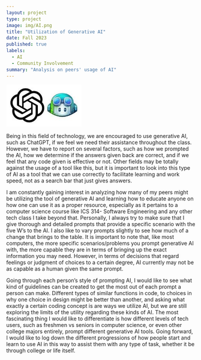 ```yaml
---
layout: project
type: project
image: img/AI.png
title: "Utilization of Generative AI"
date: Fall 2023
published: true
labels:
  - AI
  - Community Involvement
summary: "Analysis on peers' usage of AI"
---
```


<img class="" src="../img/cogpt.jpg">


Being in this field of technology, we are encouraged to use generative AI, such as ChatGPT, if we feel we need their assistance throughout the class. However, we have to report on several factors, such as how we prompted the AI, how we determine if the answers given back are correct, and if we feel that any code given is effective or not. Other fields may be totally against the usage of a tool like this, but it is important to look into this type of AI as a tool that we can use correctly to facilitate learning and work speed, not as a search bar that just gives answers.

I am constantly gaining interest in analyzing how many of my peers might be utilizing the tool of generative AI and learning how to educate anyone on how one can use it as a proper resource, especially as it pertains to a computer science course like ICS 314- Software Engineering and any other tech class I take beyond that. Personally, I always try to make sure that I give thorough and detailed prompts that provide a specific scenario with the five W’s to the AI. I also like to vary prompts slightly to see how much of a change that brings to the table. It is important to note that, like most computers, the more specific scenarios/problems you prompt generative AI with, the more capable they are in terms of bringing up the exact information you may need. However, in terms of decisions that regard feelings or judgment of choices to a certain degree, AI currently may not be as capable as a human given the same prompt.

Going through each person’s style of prompting AI, I would like to see what kind of guidelines can be created to get the most out of each prompt a person can make. Different types of similar functions in code, to choices in why one choice in design might be better than another, and asking what exactly a certain coding concept is are ways we utilize AI, but we are still exploring the limits of the utility regarding these kinds of AI. The most fascinating thing I would like to differentiate is how different levels of tech users, such as freshmen vs seniors in computer science, or even other college majors entirely, prompt different generative AI tools. Going forward, I would like to log down the different progressions of how people start and learn to use AI in this way to assist them with any type of task, whether it be through college or life itself.
